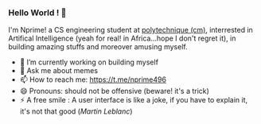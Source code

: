 ### Hello World ! 👋

I'm Nprime! a CS engineering student at [polytechnique (cm)](www.polytechnique.cm), interrested in Artifical Intelligence (yeah for real! in Africa...hope I don't regret it), in building amazing stuffs and moreover amusing myself.

- 🔭 I’m currently working on building myself
- 💬 Ask me about memes
- 📫 How to reach me: https://t.me/nprime496
- 😄 Pronouns: should not be offensive (beware! it's a trick)
- ⚡ A free smile : A user interface is like a joke, if you have to explain it, it's not that good (_Martin Leblanc_)
